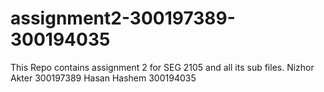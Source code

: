 # assignment2-300197389-300194035
This Repo contains assignment 2 for SEG 2105 and all its sub files.
Nizhor Akter 300197389
Hasan Hashem 300194035
